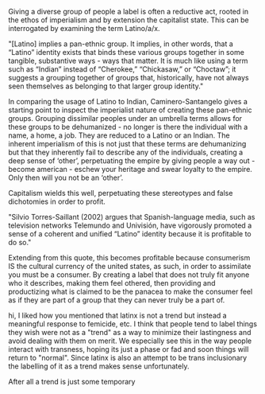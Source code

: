 Giving a diverse group of people a label is often a reductive act, rooted in the ethos of imperialism and by extension the capitalist state.  This can be interrogated by examining the term Latino/a/x. 

 

"[Latino] implies a pan-ethnic group. It implies, in other words, that a “Latino” identity exists that binds these various groups together in some tangible, substantive ways - ways that matter. It is much like using a term such as “Indian” instead of “Cherokee,” “Chickasaw,” or “Choctaw”; it suggests a grouping together of groups that, historically, have not always seen themselves as belonging to that larger group identity." 

 

In comparing the usage of Latino to Indian, Caminero-Santangelo gives a starting point to inspect the imperialist nature of creating these pan-ethnic groups. Grouping dissimilar peoples under an umbrella terms allows for these groups to be dehumanized - no longer is there the individual with a name, a home, a job. They are reduced to a Latino or an Indian. The inherent imperialism of this is not just that these terms are dehumanizing but that they inherently fail to describe any of the individuals, creating a deep sense of ‘other’, perpetuating the empire by giving people a way out - become american  - eschew your heritage and swear loyalty to the empire. Only then will you not be an ‘other’. 

 

 Capitalism wields this well, perpetuating these stereotypes and false dichotomies in order to profit. 

 

"Silvio Torres-Saillant (2002) argues that Spanish-language media, such as television networks Telemundo and Univisión, have vigorously promoted a sense of a coherent and unified “Latino” identity because it is profitable to do so." 

 

Extending from this quote, this becomes profitable because consumerism IS the cultural currency of the united states, as such, in order to assimilate you must be a consumer. By creating a label that does not truly fit anyone who it describes, making them feel othered, then providing and productizing what is claimed to be the panacea to make the consumer feel as if they are part of a group that they can never truly be a part of.


hi, 
I liked how you mentioned that latinx is not a trend but instead a meaningful response to femicide, etc. I think that people tend to label things they wish were not as a "trend" as a way to minimize their lastingness and avoid dealing with them on merit. 
We especially see this in the way people interact with transness, hoping its just a phase or fad and soon things will return to "normal". Since latinx is also an attempt to be trans inclusionary the labelling of it as a trend makes sense unfortunately.

After all a trend is just some temporary